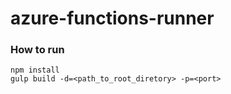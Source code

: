 # azure-functions-runner

### How to run

```
npm install
gulp build -d=<path_to_root_diretory> -p=<port>
```

